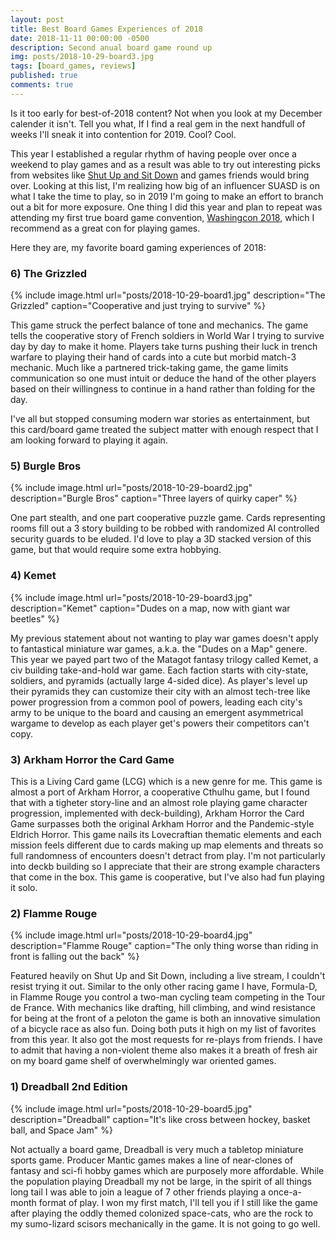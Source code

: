 ```yaml
---
layout: post
title: Best Board Games Experiences of 2018
date: 2018-11-11 00:00:00 -0500
description: Second anual board game round up
img: posts/2018-10-29-board3.jpg
tags: [board_games, reviews]
published: true
comments: true
---
```


Is it too early for best-of-2018 content?  Not when you look at my December calender it isn't.  Tell you what, If I find a real gem in the next handfull of weeks I'll sneak it into contention for 2019.  Cool?  Cool.  

This year I established a regular rhythm of having people over once a weekend to play games and as a result was able to try out interesting picks from websites like [Shut Up and Sit Down](https://www.shutupandsitdown.com/) and games friends would bring over.  Looking at this list, I'm realizing how big of an influencer SUASD is on what I take the time to play, so in 2019 I'm going to make an effort to branch out a bit for more exposure. One thing I did this year and plan to repeat was attending my first true board game convention, [Washingcon 2018](https://www.washingcon.com/), which I recommend as a great con for playing games.

Here they are, my favorite board gaming experiences of 2018:

### 6) The Grizzled
{% include image.html url="posts/2018-10-29-board1.jpg" description="The Grizzled" caption="Cooperative and just trying to survive" %}

This game struck the perfect balance of tone and mechanics.  The game tells the cooperative story of French soldiers in World War I trying to survive day by day to make it home.  Players take turns pushing their luck in trench warfare to playing their hand of cards into a cute but morbid match-3 mechanic.  Much like a partnered trick-taking game, the game limits communication so one must intuit or deduce the hand of the other players based on their willingness to continue in a hand rather than folding for the day.

I've all but stopped consuming modern war stories as entertainment, but this card/board game treated the subject matter with enough respect that I am looking forward to playing it again.

### 5) Burgle Bros
{% include image.html url="posts/2018-10-29-board2.jpg" description="Burgle Bros" caption="Three layers of quirky caper" %}

One part stealth, and one part cooperative puzzle game.  Cards representing rooms fill out a 3 story building to be robbed with randomized AI controlled security guards to be eluded.  I'd love to play a 3D stacked version of this game, but that would require some extra hobbying.

### 4) Kemet
{% include image.html url="posts/2018-10-29-board3.jpg" description="Kemet" caption="Dudes on a map, now with giant war beetles" %}

My previous statement about not wanting to play war games doesn't apply to fantastical miniature war games, a.k.a. the "Dudes on a Map" genere.  This year we payed part two of the Matagot fantasy trilogy called Kemet, a civ building take-and-hold war game.  Each faction starts with city-state, soldiers, and pyramids (actually large 4-sided dice).  As player's level up their pyramids they can customize their city with an almost tech-tree like power progression from a common pool of powers, leading each city's army to be unique to the board and causing an emergent asymmetrical wargame to develop as each player get's powers their competitors can't copy.

### 3) Arkham Horror the Card Game

This is a Living Card game (LCG) which is a new genre for me. This game is almost a port of Arkham Horror, a cooperative Cthulhu game, but I found that with a tigheter story-line and an almost role playing game character progression, implemented with deck-building), Arkham Horror the Card Game surpasses both the original Arkham Horror and the Pandemic-style Eldrich Horror. This game nails its Lovecraftian thematic elements and each mission feels different due to cards making up map elements and threats so full randomness of encounters doesn't detract from play.  I'm not particularly into deckb building so I appreciate that their are strong example characters that come in the box.  This game is cooperative, but I've also had fun playing it solo.

### 2) Flamme Rouge
{% include image.html url="posts/2018-10-29-board4.jpg" description="Flamme Rouge" caption="The only thing worse than riding in front is falling out the back" %}

Featured heavily on Shut Up and Sit Down, including a live stream, I couldn't resist trying it out.  Similar to the only other racing game I have, Formula-D, in Flamme Rouge you control a two-man cycling team competing in the Tour de France.  With mechanics like drafting, hill climbing, and wind resistance for being at the front of a peloton the game is both an innovative simulation of a bicycle race as also fun.  Doing both puts it high on my list of favorites from this year.  It also got the most requests for re-plays from friends.  I have to admit that having a non-violent theme also makes it a breath of fresh air on my board game shelf of overwhelmingly war oriented games.

### 1) Dreadball 2nd Edition
{% include image.html url="posts/2018-10-29-board5.jpg" description="Dreadball" caption="It's like cross between hockey, basket ball, and Space Jam" %}

Not actually a board game, Dreadball is very much a tabletop miniature sports game. Producer Mantic games makes a line of near-clones of fantasy and sci-fi hobby games which are purposely more affordable.  While the population playing Dreadball my not be large, in the spirit of all things long tail I was able to join a league of 7 other friends playing a once-a-month format of play.  I won my first match, I'll tell you if I still like the game after playing the oddly themed colonized space-cats, who are the rock to my sumo-lizard scisors mechanically in the game.  It is not going to go well.



